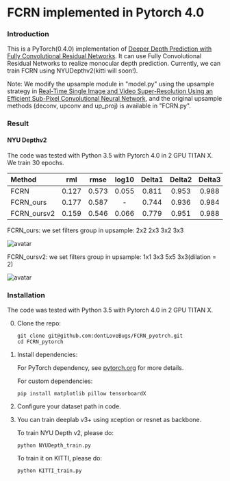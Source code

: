 # FCRN implemented in Pytorch 4.0


### Introduction
This is a PyTorch(0.4.0) implementation of [Deeper Depth Prediction with Fully Convolutional Residual Networks](http://ieeexplore.ieee.org/document/7785097/). It
can use Fully Convolutional Residual Networks to realize monocular depth prediction. Currently, we can train FCRN
using NYUDepthv2(kitti will soon!).

Note: We modify the upsample module in "model.py" using the upsample strategy in [Real-Time Single Image and Video Super-Resolution Using an Efficient Sub-Pixel Convolutional Neural Network](https://arxiv.org/abs/1609.05158v2), and the original upsample methods (deconv, upconv and up_proj) is available in "FCRN.py".

### Result

#### NYU Depthv2

The code was tested with Python 3.5 with Pytorch 4.0 in 2 GPU TITAN X.  We train 30 epochs.

 Method |   rml  | rmse  | log10 | Delta1 | Delta2 | Delta3 
 :-------| :------: | :------: | :------: | :------: | :------: | :------: 
 FCRN   | 0.127  | 0.573 | 0.055 | 0.811 | 0.953 | 0.988
 FCRN_ours  | 0.177 | 0.587 | - | 0.744 | 0.936 | 0.984
 FCRN_oursv2 | 0.159 | 0.546 | 0.066 | 0.779 | 0.951 | 0.988
 
 FCRN_ours: we set filters group in upsample: 2x2 2x3 3x2 3x3
 
 ![avatar](https://lh3.googleusercontent.com/aJxtuQH8CVeXXQtPXUQYYjEQS_dhp8pJjVHMNSWlK0Cp4PhM_yREpB7UsfSq7onPVMe_0xbhvz6Vd9MUTkj1aGPL-uDykU8PxTELjxzbyQZv4xsEBjmwGwa6H4VQE2p3rKhSz3K1KRq8OU4v3fZ2hgeV_CBBuEPE71Lk0lo3BRFb94HDAhAqDmPQVXeKFWDP1CYmI00bLl4620As4HzvZxB-eR6yVCJJbWIlOF4v-d-9UvSoGzRYyTL1DDVvDT7308OT04XOVY7nqlrYa1naCGgyMMLwBQJcg61yPVosYA1UP6cWm4pAHRsvkT1EU1YQlhe_1-FWz1ZjZWClGBp6IFN0fjyxEbn69pHieObaX8yfS1K8NU71FMY6uIkrgz87n7CDf6fwUm4tDLtNgc7dliYIvLBGaq9C_qXbriO_FlheWS84GJfoUC1RyNyLtXQmEIdja3ZRMUhEcntsVOzFnSOvss2VDI0DWtz8QfdPpzsccuCcIM0Lv44X3MWPdXTHyVu7rtaW2Joo6QyB_qUkmrKhAGh9oJlLx3yqthEsrz5fR4cJpZr0icKEb0vygFCr9jBuRgbb7Xi6pimrHP_2RzbapgjRAW4cLm7lD5D_KrAPYYiC2g4EBvhy4r7n2HaPopxAmb7MHK33VMrFbjiKJSw=w633-h1264-no)
 
 FCRN_oursv2: we set filters group in upsample: 1x1 3x3 5x5 3x3(dilation = 2)
 
 ![avatar](https://lh3.googleusercontent.com/1TYkjPPdh4_Gelnja1hD9n5HPXr8bmuYqQRYNy9ePzSCe2P0h3_zxyVvMAhWvKKCUJktbHE63P0ELuVMLk7L1BWV8X2M0hhGN5uBN38BiLBISKecrKyozjEjeccsYn63pU7b9ie3EiT1YLiCrNSD5JU6kPMwEixz4Dg7bNDXi43tubFD5G-RbRLaW16MGU9Wmn0bzF2UEhcND_rkKH_oNhehcQOM437cLjnL_BislzeTHb69DJtVUI3vaNCZt6ORLP-vbvilSN2TAhQsW-efBqy3IcDipUOIDR_ErUpfla95T1ZWKSZCpGZ-WBd8t1pMhfXaXEbv1k0vt3PBuxl1Hhf5-rhbF1fQzXCSpboUXAN8WnGBLKQLdEk2C2DYIbNJ69Z0xCdQ1GcYtJCkGFe2YPSM1ekc-d4R9pylf6ydb42fSYvRXhamKUXP0E1Si77hvAnIG5pEjBiYcG5fPXx3HV07LnLQSSs_BOG_sEpLe0S9F2F07yX_QohiAXSMRzySkm5DXOaumaiziptyPSG9ncc7Zv443_8_8ukQtKxSczZEBRZkYR7MiOknr2doTfobvHEzvocgkV0WMFTbt_4vU3H3tKPh8ivnmLN5Hg0oyY6bnUokCV4bF9E-2BEHJ52lT3UsJbcXmU_4JzoBniBA2J8=w633-h1264-no)

### Installation
The code was tested with Python 3.5 with Pytorch 4.0 in 2 GPU TITAN X. 

0. Clone the repo:
    ```Shell
    git clone git@github.com:dontLoveBugs/FCRN_pyotrch.git
    cd FCRN_pytorch
    ```

1. Install dependencies:

    For PyTorch dependency, see [pytorch.org](https://pytorch.org/) for more details.

    For custom dependencies:
    ```Shell
    pip install matplotlib pillow tensorboardX
    ```

2. Configure your dataset path in code.

3. You can train deeplab v3+ using xception or resnet as backbone.

    To train NYU Depth v2, please do:
    ```Shell
    python NYUDepth_train.py
    ```

    To train it on KITTI, please do:
    ```Shell
    python KITTI_train.py
    ```




